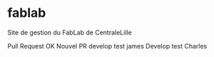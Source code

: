 # fablab
Site de gestion du FabLab de CentraleLille

Pull Request OK
Nouvel PR
develop test james
Develop test Charles
